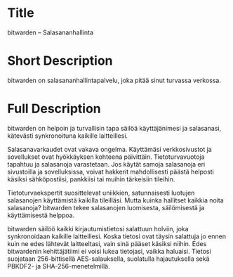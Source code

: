 # Title

bitwarden – Salasananhallinta

# Short Description

bitwarden on salasananhallintapalvelu, joka pitää sinut turvassa verkossa.

# Full Description

bitwarden on helpoin ja turvallisin tapa säilöä käyttäjänimesi ja salasanasi, kätevästi synkronoituna kaikille laitteillesi.

Salasanavarkaudet ovat vakava ongelma. Käyttämäsi verkkosivustot ja sovellukset ovat hyökkäyksen kohteena päivittäin. Tietoturvavuotoja tapahtuu ja salasanoja varastetaan. Jos käytät samoja salasanoja eri sivustoilla ja sovelluksissa, voivat hakkerit mahdollisesti päästä helposti käsiksi sähköpostiisi, pankkiisi tai muihin tärkeisiin tileihin.

Tietoturvaekspertit suosittelevat uniikkien, satunnaisesti luotujen salasanojen käyttämistä kaikilla tileilläsi. Mutta kuinka hallitset kaikkia noita salasanoja? bitwarden tekee salasanojen luomisesta, säilömisestä ja käyttämisestä helppoa.

bitwarden säilöö kaikki kirjautumistietosi salattuun holviin, joka synkronoidaan kaikille laitteillesi. Koska tietosi ovat täysin salattuja jo ennen kuin ne edes lähtevät laitteeltasi, vain sinä pääset käsiksi niihin. Edes bitwardenin kehittäjätiimi ei voisi lukea tietojasi, vaikka haluaisi. Tietosi suojataan 256-bittisellä AES-salauksella, suolatulla hajautuksella sekä PBKDF2- ja SHA-256-menetelmillä.
